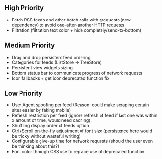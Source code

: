 ## High Priority

* Fetch RSS feeds and other batch calls with grequests (new dependency) to avoid one-after-another HTTP requests
* Filtration (filtration text color + hide completely/send-to-bottom)

## Medium Priority

* Drag and drop persistent feed ordering
* Categories for feeds (ListStore -> TreeStore)
* Persistent view widgets sizing
* Bottom status bar to communicate progress of network requests
* Icon fallbacks + get icon deprecated function fix

## Low Priority

* User Agent spoofing per feed (Reason: could make scraping certain sites easier by faking mobile)
* Refresh restriction per feed (ignore refresh of feed if last one was within x amount of time, would need caching).
* Shuffling display order of feeds option
* Ctrl+Scroll on-the-fly adjustment of font size (persistence here would be tricky without wasteful writing)
* Configurable give-up time for network requests (should the user even be thinking about this?)
* Font color through CSS use to replace use of deprecated function.